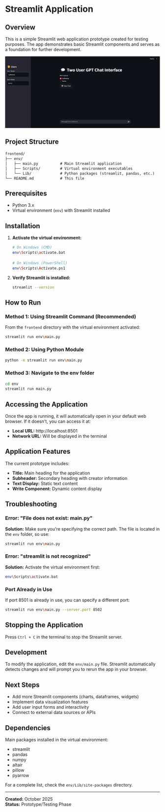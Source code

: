 
# Streamlit Application

## Overview
This is a simple Streamlit web application prototype created for testing purposes. The app demonstrates basic Streamlit components and serves as a foundation for further development.

![Chat Interface Screenshot](./Screenshot%202025-10-28%20012251.png)


## Project Structure
```
frontend/
├── env/
│   ├── main.py          # Main Streamlit application
│   ├── Scripts/         # Virtual environment executables
│   └── Lib/             # Python packages (streamlit, pandas, etc.)
└── README.md            # This file
```

## Prerequisites
- Python 3.x
- Virtual environment (`env`) with Streamlit installed

## Installation

1. **Activate the virtual environment:**
   ```bash
   # On Windows (CMD)
   env\Scripts\activate.bat
   
   # On Windows (PowerShell)
   env\Scripts\Activate.ps1
   ```

2. **Verify Streamlit is installed:**
   ```bash
   streamlit --version
   ```

## How to Run

### Method 1: Using Streamlit Command (Recommended)
From the `frontend` directory with the virtual environment activated:
```bash
streamlit run env\main.py
```

### Method 2: Using Python Module
```bash
python -m streamlit run env\main.py
```

### Method 3: Navigate to the env folder
```bash
cd env
streamlit run main.py
```

## Accessing the Application
Once the app is running, it will automatically open in your default web browser. If it doesn't, you can access it at:
- **Local URL:** http://localhost:8501
- **Network URL:** Will be displayed in the terminal

## Application Features
The current prototype includes:
- **Title:** Main heading for the application
- **Subheader:** Secondary heading with creator information
- **Text Display:** Static text content
- **Write Component:** Dynamic content display

## Troubleshooting

### Error: "File does not exist: main.py"
**Solution:** Make sure you're specifying the correct path. The file is located in the `env` folder, so use:
```bash
streamlit run env\main.py
```

### Error: "streamlit is not recognized"
**Solution:** Activate the virtual environment first:
```bash
env\Scripts\activate.bat
```

### Port Already in Use
If port 8501 is already in use, you can specify a different port:
```bash
streamlit run env\main.py --server.port 8502
```

## Stopping the Application
Press `Ctrl + C` in the terminal to stop the Streamlit server.

## Development
To modify the application, edit the `env/main.py` file. Streamlit automatically detects changes and will prompt you to rerun the app in your browser.

## Next Steps
- Add more Streamlit components (charts, dataframes, widgets)
- Implement data visualization features
- Add user input forms and interactivity
- Connect to external data sources or APIs

## Dependencies
Main packages installed in the virtual environment:
- streamlit
- pandas
- numpy
- altair
- pillow
- pyarrow

For a complete list, check the `env/Lib/site-packages` directory.

---

**Created:** October 2025  
**Status:** Prototype/Testing Phase

